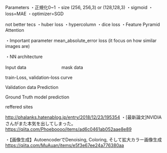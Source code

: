 Parameters
・正規化0~1
・size (256, 256,3) or (128,128,3)
・sigmoid
・loss=MAE
・optimizer=SGD


not better tecs
・huber loss
・hypercolumn
・dice loss
・Feature Pyramid Attention



・Important  parameter
mean_absolute_error loss (it focus on how similar images are)


・NN architecture


Input data　　　　　　　　mask data


train-Loss, validation-loss curve


Validation data Prediction

Ground Truth   model prediction


reffered sites

 http://phalanks.hatenablog.jp/entry/2018/12/23/195354
  ・[最新論文]NVIDIAさんがまた本気を出してしまった。
https://qiita.com/Phoeboooo/items/ad6c0461ab052aae8e89
 
・【画像生成】AutoencoderでDenoising, Coloring, そして拡大カラー画像生成
https://qiita.com/MuAuan/items/e5f3e67ee24a776380aa